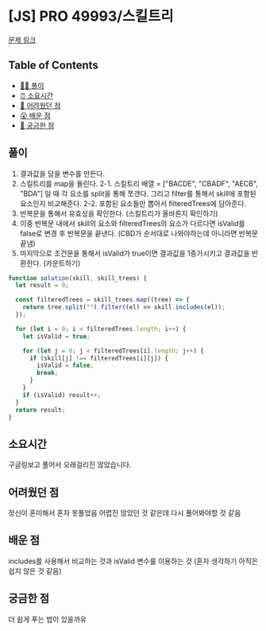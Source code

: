 <!-- 제목으로 다음과 같은 내용으로 작성해주세요 ! -->
<!-- 📚 언어 : e.g. Javascript -> [JS], Python -> [Python]  -->
<!-- 📕 백준 : BOJ 문제번호/문제제목 e.g. BOJ 2577/숫자의 개수 -->
<!-- 📗 프로그래머스 : PRO 문제번호/문제제목 e.g. PRO 120812/최빈값 구하기 -->
<!-- 💁🏻 백준허브를 사용하시면 프로그래머스의 문제번호도 확인하실 수 있습니다 -->

# [JS] PRO 49993/스킬트리

<!-- 아래에 # 을 지우고 문제 링크를 입력해주세요 ! -->

[문제 링크](https://school.programmers.co.kr/learn/courses/30/lessons/49993)

## Table of Contents

- [✍🏻 풀이](#풀이)
- [⏰ 소요시간](#소요시간)
- [🫠 어려웠던 점](#어려웠던-점)
- [😮 배운 점](#배운-점)
- [🤔 궁금한 점](#궁금한-점)

## 풀이

<!-- ```옆에 사용하는 언어를 기입하세요 e.g. javascript, python -->

1. 결과값을 담을 변수를 만든다.
2. 스킬트리를 map을 돌린다.
   2-1. 스킬트리 배열 = ["BACDE", "CBADF", "AECB", "BDA"] 일 때 각 요소를
   split을 통해 쪼갠다. 그리고 filter를 통해서 skill에 포함된 요소인지 비교해준다.
   2-2. 포함된 요소들만 뽑아서 filteredTrees에 담아준다.
3. 반복문을 통해서 유효성을 확인한다. (스킬트리가 올바른지 확인하기)
4. 이중 반복문 내에서 skill의 요소와 filteredTrees의 요소가 다르다면 isValid를 false로 변경 후 반복문을 끝낸다. (CBD가 순서대로 나와야하는데 아니라면 반복문 끝냄)
5. 마지막으로 조건문을 통해서 isValid가 true이면 결과값을 1증가시키고 결과값을 반환한다. (카운트하기)

```javascript
function solution(skill, skill_trees) {
  let result = 0;

  const filteredTrees = skill_trees.map((tree) => {
    return tree.split("").filter((el) => skill.includes(el));
  });

  for (let i = 0; i < filteredTrees.length; i++) {
    let isValid = true;

    for (let j = 0; j < filteredTrees[i].length; j++) {
      if (skill[j] !== filteredTrees[i][j]) {
        isValid = false;
        break;
      }
    }
    if (isValid) result++;
  }
  return result;
}
```

## 소요시간

구글링보고 풀어서 오래걸리진 않았습니다.

## 어려웠던 점

정신이 혼미해서 혼자 못풀었음 어렵진 않았던 것 같은데 다시 풀어봐야할 것 같음

## 배운 점

includes를 사용해서 비교하는 것과 isValid 변수를 이용하는 것 (혼자 생각하기 아직은 쉽지 않은 것 같음)

## 궁금한 점

더 쉽게 푸는 법이 있을까유
